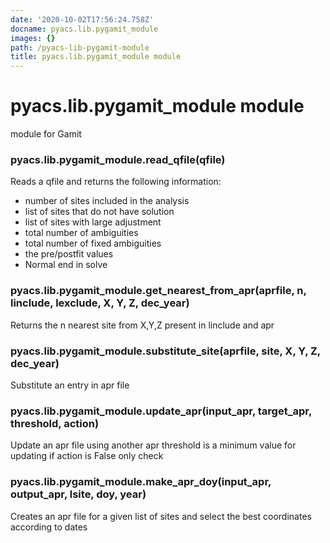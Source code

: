 ```yaml
---
date: '2020-10-02T17:56:24.758Z'
docname: pyacs.lib.pygamit_module
images: {}
path: /pyacs-lib-pygamit-module
title: pyacs.lib.pygamit_module module
---
```


# pyacs.lib.pygamit_module module

module for Gamit


### pyacs.lib.pygamit_module.read_qfile(qfile)
Reads a qfile and returns the following information:
- number of sites included in the analysis
- list of sites that do not have solution
- list of sites with large adjustment
- total number of ambiguities
- total number of fixed ambiguities
- the pre/postfit values
- Normal end in solve


### pyacs.lib.pygamit_module.get_nearest_from_apr(aprfile, n, linclude, lexclude, X, Y, Z, dec_year)
Returns the n nearest site from X,Y,Z present in linclude and apr


### pyacs.lib.pygamit_module.substitute_site(aprfile, site, X, Y, Z, dec_year)
Substitute an entry in apr file


### pyacs.lib.pygamit_module.update_apr(input_apr, target_apr, threshold, action)
Update an apr file using another apr
threshold is a minimum value for updating
if action is False only check


### pyacs.lib.pygamit_module.make_apr_doy(input_apr, output_apr, lsite, doy, year)
Creates an apr file for a given list of sites and select the best coordinates according to dates
